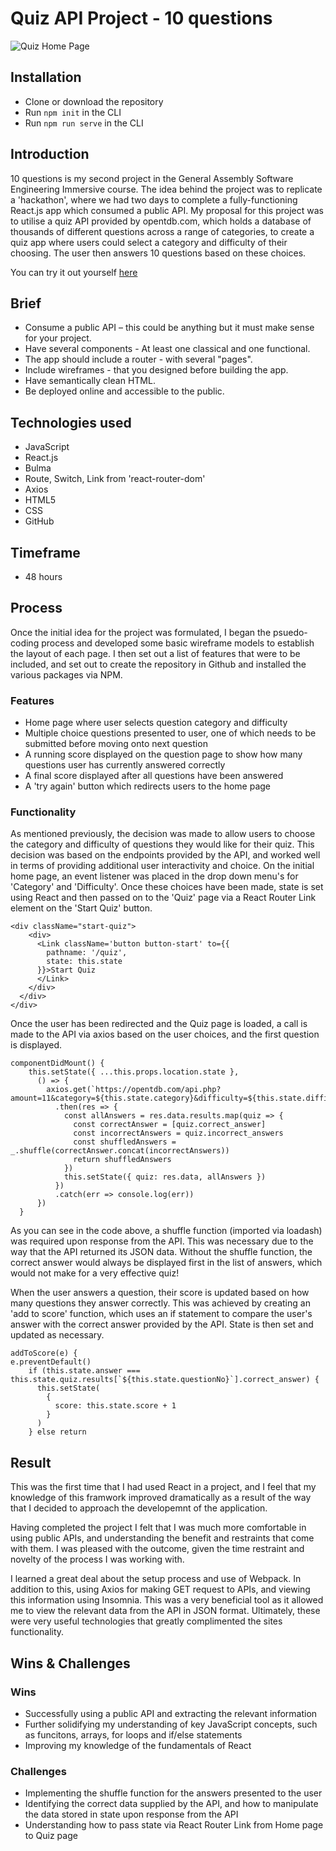 # Quiz API Project - 10 questions

![Quiz Home Page](https://user-images.githubusercontent.com/41396233/73366196-751b9380-42a5-11ea-9237-a19d0f5534cd.png)

## Installation
- Clone or download the repository
- Run ```npm init``` in the CLI
- Run ```npm run serve``` in the CLI

## Introduction

10 questions is my second project in the General Assembly Software Engineering Immersive course. The idea behind the project was to replicate a 'hackathon', where we had two days to complete a fully-functioning React.js app which consumed a public API. My proposal for this project was to utilise a quiz API provided by opentdb.com, which holds a database of thousands of different questions across a range of categories, to create a quiz app where users could select a category and difficulty of their choosing. The user then answers 10 questions based on these choices.

You can try it out yourself [here]()

## Brief

- Consume a public API – this could be anything but it must make sense for your project.
- Have several components - At least one classical and one functional.
- The app should include a router - with several "pages".
- Include wireframes - that you designed before building the app.
- Have semantically clean HTML.
- Be deployed online and accessible to the public.

## Technologies used

- JavaScript
- React.js
- Bulma
- Route, Switch, Link from 'react-router-dom'
- Axios
- HTML5
- CSS
- GitHub

## Timeframe

- 48 hours


## Process

Once the initial idea for the project was formulated, I began the psuedo-coding process and developed some basic wireframe models to establish the layout of each page. I then set out a list of features that were to be included, and set out to create the repository in Github and installed the various packages via NPM.

### Features

- Home page where user selects question category and difficulty
- Multiple choice questions presented to user, one of which needs to be submitted before moving onto next question
- A running score displayed on the question page to show how many questions user has currently answered correctly
- A final score displayed after all questions have been answered
- A 'try again' button which redirects users to the home page 

### Functionality

As mentioned previously, the decision was made to allow users to choose the category and difficulty of questions they would like for their quiz. This decision was based on the endpoints provided by the API, and worked well in terms of providing additional user interactivity and choice. On the initial home page, an event listener was placed in the drop down menu's for 'Category' and 'Difficulty'. Once these choices have been made, state is set using React and then passed on to the 'Quiz' page via a React Router Link element on the 'Start Quiz' button.

```
<div className="start-quiz">
    <div>
      <Link className='button button-start' to={{
        pathname: '/quiz',
        state: this.state
      }}>Start Quiz
      </Link>
    </div>
  </div>
</div>
```

Once the user has been redirected and the Quiz page is loaded, a call is made to the API via axios based on the user choices, and the first question is displayed.

```
componentDidMount() {
    this.setState({ ...this.props.location.state },
      () => {
        axios.get(`https://opentdb.com/api.php?amount=11&category=${this.state.category}&difficulty=${this.state.difficulty}`)
          .then(res => {
            const allAnswers = res.data.results.map(quiz => {
              const correctAnswer = [quiz.correct_answer]
              const incorrectAnswers = quiz.incorrect_answers
              const shuffledAnswers = _.shuffle(correctAnswer.concat(incorrectAnswers))
              return shuffledAnswers
            })
            this.setState({ quiz: res.data, allAnswers })
          })
          .catch(err => console.log(err))
      })
  }

```

As you can see in the code above, a shuffle function (imported via loadash) was required upon response from the API. This was necessary due to the way that the API returned its JSON data. Without the shuffle function, the correct answer would always be displayed first in the list of answers, which would not make for a very effective quiz!

When the user answers a question, their score is updated based on how many questions they answer correctly. This was achieved by creating an 'add to score' function, which uses an if statement to compare the user's answer with the correct answer provided by the API. State is then set and updated as necessary.

```
addToScore(e) {
e.preventDefault()
	if (this.state.answer === this.state.quiz.results[`${this.state.questionNo}`].correct_answer) {
	  this.setState(
	    {
	      score: this.state.score + 1
	    }
	  )
	} else return

```




## Result

This was the first time that I had used React in a project, and I feel that my knowledge of this framwork improved dramatically as a result of the way that I decided to approach the developemnt of the application. 

Having completed the project I felt that I was much more comfortable in using public APIs, and understanding the benefit and restraints that come with them. I was pleased with the outcome, given the time restraint and novelty of the process I was working with.

I learned a great deal about the setup process and use of Webpack. In addition to this, using Axios for making GET request to APIs, and viewing this information using Insomnia. This was a very beneficial tool as it allowed me to view the relevant data from the API in JSON format. Ultimately, these were very useful technologies that greatly complimented the sites functionality.

## Wins & Challenges

### Wins

- Successfully using a public API and extracting the relevant information
- Further solidifying my understanding of key JavaScript concepts, such as funcitons, arrays, for loops and if/else statements
- Improving my knowledge of the fundamentals of React

### Challenges

- Implementing the shuffle function for the answers presented to the user
- Identifying the correct data supplied by the API, and how to manipulate the data stored in state upon response from the API
- Understanding how to pass state via React Router Link from Home page to Quiz page

